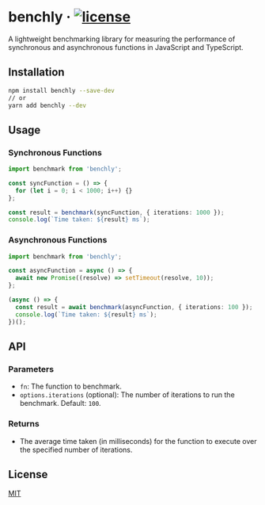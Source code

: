 # benchly &middot; [![license](https://badgen.now.sh/badge/license/MIT)](./LICENSE)

A lightweight benchmarking library for measuring the performance of synchronous and asynchronous functions in JavaScript and TypeScript.

## Installation

```bash
npm install benchly --save-dev
// or
yarn add benchly --dev
```

## Usage

### Synchronous Functions

```typescript
import benchmark from 'benchly';

const syncFunction = () => {
  for (let i = 0; i < 1000; i++) {}
};

const result = benchmark(syncFunction, { iterations: 1000 });
console.log(`Time taken: ${result} ms`);
```

### Asynchronous Functions

```typescript
import benchmark from 'benchly';

const asyncFunction = async () => {
  await new Promise((resolve) => setTimeout(resolve, 10));
};

(async () => {
  const result = await benchmark(asyncFunction, { iterations: 100 });
  console.log(`Time taken: ${result} ms`);
})();
```

## API

### Parameters

- `fn`: The function to benchmark.
- `options.iterations` (optional): The number of iterations to run the benchmark. Default: `100`.

### Returns

- The average time taken (in milliseconds) for the function to execute over the specified number of iterations.

## License

[MIT](./LICENSE)

